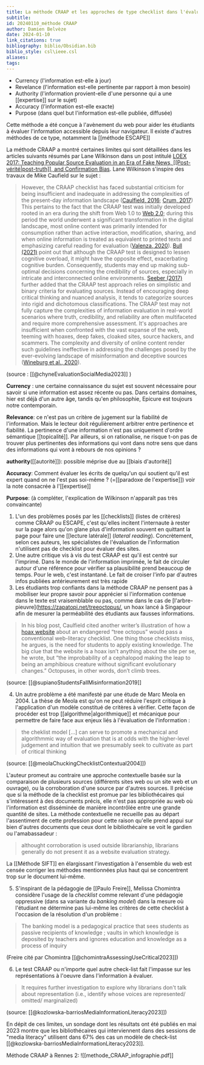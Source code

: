 ```yaml
---
title: La méthode CRAAP et les approches de type checklist dans l'évaluation de l'information
subtitle: 
id: 20240110_méthode CRAAP
author: Damien Belvèze
date: 2024-01-10
link_citations: true
bibliography: biblio/Obsidian.bib
biblio_style: csl\ieee.csl
aliases: 
tags:
---
```



- Currency (l'information est-elle à jour)
- Revelance (l'information est-elle pertinente par rapport à mon besoin)
- Authority (l'information provient-elle d'une personne qui a une [[expertise]] sur le sujet)
- Accuracy (l'information est-elle exacte)
- Purpose (dans quel but l'information est-elle publiée, diffusée)

Cette méthode a été conçue à l'avènement du web pour aider les étudiants à évaluer l'information accessible depuis leur navigateur. Il existe d'autres méthodes de ce type, notamment la [[méthode ESCAPE]]


La méthode CRAAP a montré certaines limites qui sont détaillées dans les articles suivants résumés par Lane Wilkinson dans un post intitulé [LOEX 2017: Teaching Popular Source Evaluation in an Era of Fake News, [[Post-vérité|post-truth]], and Confirmation Bias](https://senseandreference.wordpress.com/2017/06/02/loex2017/). Lane Wilkinson s'inspire des travaux de Mike Caufield sur le sujet :

>However, the CRAAP checklist has faced substantial criticism for being insufficient and inadequate in addressing the complexities of the present-day information landscape ([Caulfield, 2016](https://www-sciencedirect-com.passerelle.univ-rennes1.fr/science/article/pii/S0099133323001106?dgcid=rss_sd_all#bb0055); [Crum, 2017](https://www-sciencedirect-com.passerelle.univ-rennes1.fr/science/article/pii/S0099133323001106?dgcid=rss_sd_all#bb7020)) This pertains to the fact that the CRAAP test was initially developed rooted in an era during the shift from Web 1.0 to [Web 2.0](https://www-sciencedirect-com.passerelle.univ-rennes1.fr/topics/social-sciences/web-2-0 "Learn more about Web 2.0 from ScienceDirect's AI-generated Topic Pages"); during this period the world underwent a significant transformation in the digital landscape, most online content was primarily intended for consumption rather than active interaction, modification, sharing, and when online information is treated as equivalent to printed texts and emphasizing careful reading for evaluation ([Valenza, 2020](https://www-sciencedirect-com.passerelle.univ-rennes1.fr/science/article/pii/S0099133323001106?dgcid=rss_sd_all#bb0380)). [Bull (2021)](https://www-sciencedirect-com.passerelle.univ-rennes1.fr/science/article/pii/S0099133323001106?dgcid=rss_sd_all#bb0050) point out that although the CRAAP test is designed to lessen cognitive overload, it might have the opposite effect, exacerbating cognitive burden. Consequently, students may end up making sub-optimal decisions concerning the credibility of sources, especially in intricate and interconnected online environments. [Seeber (2017)](https://www-sciencedirect-com.passerelle.univ-rennes1.fr/science/article/pii/S0099133323001106?dgcid=rss_sd_all#bb7045) further added that the CRAAP test approach relies on simplistic and binary criteria for evaluating sources. Instead of encouraging deep critical thinking and nuanced analysis, it tends to categorize sources into rigid and dichotomous classifications. The CRAAP test may not fully capture the complexities of information evaluation in real-world scenarios where truth, credibility, and reliability are often multifaceted and require more comprehensive assessment. It's approaches are insufficient when confronted with the vast expanse of the web, teeming with hoaxes, deep fakes, cloaked sites, source hackers, and scammers. The complexity and diversity of online content render such guidelines ineffective in addressing the challenges posed by the ever-evolving landscape of misinformation and deceptive sources ([Wineburg et al., 2020](https://www-sciencedirect-com.passerelle.univ-rennes1.fr/science/article/pii/S0099133323001106?dgcid=rss_sd_all#bb0400)).

(source : [[@chyneEvaluationSocialMedia2023]] )

**Currency** : une certaine connaissance du sujet est souvent nécessaire pour savoir si une information est assez récente ou pas. Dans certains domaines, hier est déjà d'un autre âge, tandis qu'en philosophie, Epicure est toujours notre contemporain.

**Relevance**: ce n'est pas un critère de jugement sur la fiabilité de l'information. Mais le lecteur doit régulièrement arbitrer entre pertinence et fiabilité. La pertinence d'une information n'est pas uniquement d'ordre sémantique [[topicalité]]. Par ailleurs, si on rationalise, ne risque t-on pas de trouver plus pertinentes des informations qui vont dans notre sens que dans des informations qui vont à rebours de nos opinions ? 

**authority**([[autorité]]): possible méprise due au [[biais d'autorité]]

**Accuracy**: Comment évaluer les écrits de quelqu'un qui soutient qu'il est expert quand on ne l'est pas soi-même ? (=[[paradoxe de l'expertise]]) voir la note consacrée à l'[[expertise]]

**Purpose**: (à compléter, l'explication de Wilkinson n'apparaît pas très convaincante)

1. L'un des problèmes posés par les [[checklists]] (listes de critères) comme CRAAP ou ESCAPE, c'est qu'elles incitent l'internaute à rester sur la page alors qu'on glane plus d'information souvent en quittant la page pour faire une [[lecture latérale]] (*lateral reading*). Concrètement, selon ces auteurs, les spécialistes de l'évaluation de l'information n'utilisent pas de checklist pour évaluer des sites.
2. Une autre critique vis à vis du test CRAAP est qu'il est centré sur l'imprimé. Dans le monde de l'information imprimée, le fait de circuler autour d'une référence pour vérifier sa plausibilité prend beaucoup de temps. Pour le web, c'est instantané. Le fait de croiser l'info par d'autres infos publiées antérieurement est très rapide
3. Les étudiants trop confiants dans la méthode CRAAP ne pensent pas à mobiliser leur propre savoir pour apprécier si l'information contenue dans le texte est vraisemblable ou pas, comme dans le cas de [l'arbre-pieuvre](https://zapatopi.net/treeoctopus/, un hoax lancé à Singapour afin de mesurer la perméabilité des étudiants aux fausses informations. 

>    In his blog post, Caulfield cited another writer’s illustration of how a [hoax website](https://zapatopi.net/treeoctopus/) about an endangered “tree octopus” would pass a conventional web-literacy checklist. One thing those checklists miss, he argues, is the need for students to apply existing knowledge. The big clue that the website is a hoax isn’t anything about the site per se, he wrote, but “the improbability of a cephalopod making the leap to being an amphibious creature without significant evolutionary changes.” Octopuses, in other words, don’t climb trees.

(source: [[@supianoStudentsFallMisinformation2019]] 


4. Un autre problème a été manifesté par une étude de Marc Meola en 2004. La thèse de Meola est qu'on ne peut réduire l'esprit critique à l'application d'un modèle constitué de critères à vérifier. Cette façon de procéder est trop [[algorithme|algorithmique]] et mécanique pour permettre de faire face aux enjeux liés à l'évaluation de l'information : 

> the cheklist model  \[...] can serve to promote a mechanical and algorithmmic way of evaluation that is at odds with the higher-level judgement and intuition that we presumably seek to cultivate as part of critical thinking

(source: [[@meolaChuckingChecklistContextual2004]])

L'auteur promeut au contraire une approche contextuelle basée sur la comparaison de plusieurs sources (différents sites web ou un site web et un ouvrage), ou la corroboration d'une source par d'autres sources. Il précise que si la méthode de la checklist est promue par les bibliothécaires qui s'intéressent à des documents précis, elle n'est pas appropriée au web où l'information est disséminée de manière incontrôlée entre une grande quantité de sites. La méthode contextuelle ne recueille pas au départ l'assentiment de cette profession pour cette raison qu'elle prend appui sur bien d'autres documents que ceux dont le bibliothécaire se voit le gardien ou l'amabassadeur : 

> althought corroboration is used outside librarianship, librarians generally do not present it as a website evaluation strategy. 

La [[Méthode SIFT]] en élargissant l'investigation à l'ensemble du web est censée corriger les méthodes mentionnées plus haut qui se concentrent trop sur le document lui-même.

5. S'inspirant de la pédagogie de [[Paulo Freire]], Melissa Chomintra considère l'usage de la *checklist* comme relevant d'une pédagogie oppressive (dans sa variante du *banking model*) dans la mesure où l'étudiant ne détermine pas lui-même les critères de cette checklist à l'occasion de la résolution d'un problème : 

> The banking model is a pedagogical practice that sees students as passive recipients of knowledge ; vaults in which knowledge is deposited by teachers and ignores education and knowledge as a process of inquiry

(Freire cité par Chomintra [[@chomintraAssessingUseCritical2023]])

6. Le test CRAAP ou n'importe quel autre check-list fait l'impasse sur les représentations à l'oeuvre dans l'information à évaluer. 

>It requires further investigation to explore why librarians don't talk about representation (i.e., identify whose voices are represented/ omitted/ marginalized)

(source: [[@kozlowska-barriosMediaInformationLiteracy2023]])


En dépit de ces limites, un sondage dont les résultats ont été publiés en mai 2023 montre que les bibliothécaires qui interviennent dans des sessions de "media literacy" utilisent dans 67% des cas un modèle de check-list [[@kozlowska-barriosMediaInformationLiteracy2023]].

Méthode CRAAP à Rennes 2:
![[methode_CRAAP_infographie.pdf]]








